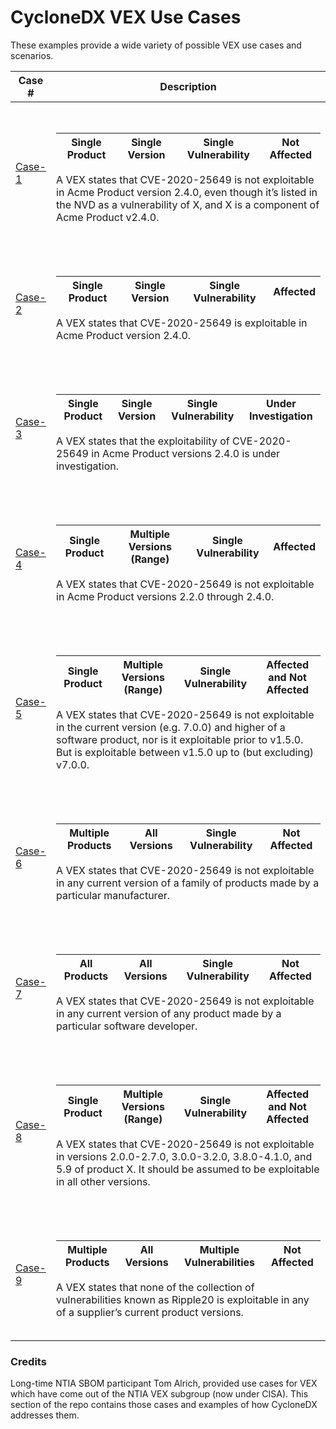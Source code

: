 # CycloneDX VEX Use Cases

These examples provide a wide variety of possible VEX use cases and scenarios.

| Case # | Description |
|------|------|
| [Case-1](Case-1) | <p style="padding-bottom:15px"></p><table><thead><tr><th>Single Product</th><th>Single Version</th><th>Single Vulnerability</th><th>Not Affected</th></tr></thead></table><p style="padding-bottom:15px">A VEX states that CVE-2020-25649 is not exploitable in Acme Product version 2.4.0, even though it’s listed in the NVD as a vulnerability of X, and X is a component of Acme Product v2.4.0.</p> |
| [Case-2](Case-2) | <p style="padding-bottom:15px"></p><table><thead><tr><th>Single Product</th><th>Single Version</th><th>Single Vulnerability</th><th>Affected</th></tr></thead></table><p style="padding-bottom:15px">A VEX states that CVE-2020-25649 is exploitable in Acme Product version 2.4.0.</p> |
| [Case-3](Case-3) | <p style="padding-bottom:15px"></p><table><thead><tr><th>Single Product</th><th>Single Version</th><th>Single Vulnerability</th><th>Under Investigation</th></tr></thead></table><p style="padding-bottom:15px">A VEX states that the exploitability of CVE-2020-25649 in Acme Product versions 2.4.0 is under investigation.</p> |
| [Case-4](Case-4) | <p style="padding-bottom:15px"></p><table><thead><tr><th>Single Product</th><th>Multiple Versions (Range)</th><th>Single Vulnerability</th><th>Affected</th></tr></thead></table><p style="padding-bottom:15px">A VEX states that CVE-2020-25649 is not exploitable in Acme Product versions 2.2.0 through 2.4.0.</p> |
| [Case-5](Case-5) | <p style="padding-bottom:15px"></p><table><thead><tr><th>Single Product</th><th>Multiple Versions (Range)</th><th>Single Vulnerability</th><th>Affected and Not Affected</th></tr></thead></table><p style="padding-bottom:15px">A VEX states that CVE-2020-25649 is not exploitable in the current version (e.g. 7.0.0) and higher of a software product, nor is it exploitable prior to v1.5.0. But is exploitable between v1.5.0 up to (but excluding) v7.0.0.</p> |
| [Case-6](Case-6) | <p style="padding-bottom:15px"></p><table><thead><tr><th>Multiple Products</th><th>All Versions</th><th>Single Vulnerability</th><th>Not Affected</th></tr></thead></table><p style="padding-bottom:15px">A VEX states that CVE-2020-25649 is not exploitable in any current version of a family of products made by a particular manufacturer.</p> |
| [Case-7](Case-7) | <p style="padding-bottom:15px"></p><table><thead><tr><th>All Products</th><th>All Versions</th><th>Single Vulnerability</th><th>Not Affected</th></tr></thead></table><p style="padding-bottom:15px">A VEX states that CVE-2020-25649 is not exploitable in any current version of any product made by a particular software developer.</p> |
| [Case-8](Case-8) | <p style="padding-bottom:15px"></p><table><thead><tr><th>Single Product</th><th>Multiple Versions (Range)</th><th>Single Vulnerability</th><th>Affected and Not Affected</th></tr></thead></table><p style="padding-bottom:15px">A VEX states that CVE-2020-25649 is not exploitable in versions 2.0.0-2.7.0, 3.0.0-3.2.0, 3.8.0-4.1.0, and 5.9 of product X. It should be assumed to be exploitable in all other versions.</p> |
| [Case-9](Case-9) | <p style="padding-bottom:15px"></p><table><thead><tr><th>Multiple Products</th><th>All Versions</th><th>Multiple Vulnerabilities</th><th>Not Affected</th></tr></thead></table><p style="padding-bottom:15px">A VEX states that none of the collection of vulnerabilities known as Ripple20 is exploitable in any of a supplier’s current product versions.</p> |

### Credits

Long-time NTIA SBOM participant Tom Alrich, provided use cases for VEX which have come out of the
NTIA VEX subgroup (now under CISA). This section of the repo contains those cases and examples of how CycloneDX addresses them.
